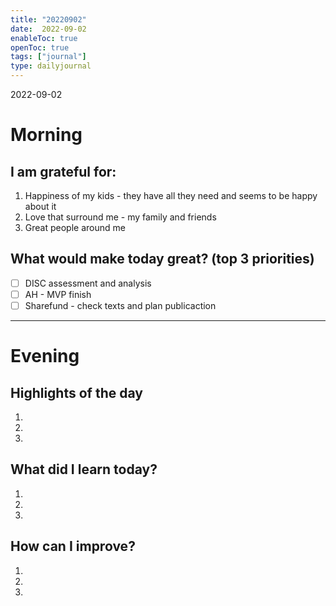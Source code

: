 ```yaml
---
title: "20220902"
date:  2022-09-02
enableToc: true
openToc: true
tags: ["journal"]
type: dailyjournal
---
```


 2022-09-02
# Morning
## I am grateful for:
1. Happiness of my kids - they have all they need and seems to be happy about it
2. Love that surround me - my family and friends 
3. Great people around me 

## What would make today great? (top 3 priorities)
- [ ] DISC assessment and analysis
- [ ] AH - MVP finish 
- [ ] Sharefund - check texts and plan publicaction

---
# Evening
## Highlights of the day
1.  
2.  
3.  

## What did I learn today?
1.  
2. 
3. 

## How can I improve?
1.  
2.  
3.  